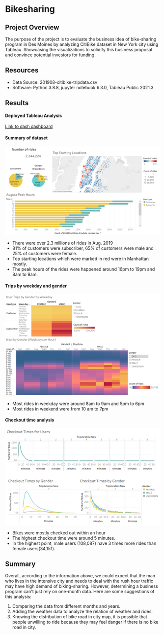 # Bikesharing


## Project Overview
The purpose of the project is to evaluate the business idea of bike-sharing program in Des Moines by analyzing CitiBike dataset in New York city using Tableau. Showcasing the visualizations to solidify this business proposal and convince potential investors for funding.
## Resources
- Data Source: 201908-citibike-tripdata.csv
- Software: Python 3.8.8, jupyter notebook 6.3.0, Tableau Public 2021.3

## Results

#### Deployed Tableau Analysis
[Link to dash dashboard](https://public.tableau.com/app/profile/bess4573/viz/NYC_citibike_challenge_16331455434320/NYCbike?publish=yes)
#### Summary of dataset
![](results/Figure1.png)
- There were over 2.3 millions of rides in Aug. 2019
- 81% of customers were subscriber, 65% of customers were male and 25% of customers were female.
- Top starting locations which were marked in red were in Manhattan mostly.
- The peak hours of the rides were happened around 16pm to 19pm and 8am to 9am.

#### Trips by weekday and gender
![](results/Figure2.png)
- Most rides in weekday were around 8am to 9am and 5pm to 6pm
- Most rides in weekend were from 10 am to 7pm

#### Checkout time analysis
![](results/Figure3.png)
- Bikes were mostly checked out within an hour
- The highest checkout time were around 5 minutes.
- In the highest point, male users (108,087) have 3 times more rides than female users(34,151).

## Summary
Overall, according to the information above, we could expect that the man who lives in the intensive city and needs to deal with the rush hour traffic may have high demand of biking-sharing. However, determining a business program can't just rely on one-month data. Here are some suggestions of this analysis: 

1. Comparing the data from different months and years.
2. Adding the weather data to analyze the relation of weather and rides.
3. Knowing the distribution of bike road in city map, it is possible that people unwilling to ride because they may feel danger if there is no bike road in city.
